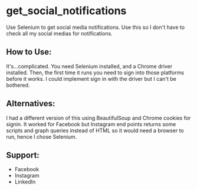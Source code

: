 # get_social_notifications
Use Selenium to get social media notifications. Use this so I don't have to check all my social medias for notifications.

## How to Use:

It's...complicated. You need Selenium installed, and a Chrome driver installed. 
Then, the first time it runs you need to sign into those platforms before it works. 
I could implement sign in with the driver but I can't be bothered. 

## Alternatives:

I had a different version of this using BeautifulSoup and Chrome cookies for signin. 
It worked for Facebook but Instagram end points returns some scripts and graph queries instead of HTML so it would need a browser to run, hence I chose Selenium.

## Support:
- Facebook
- Instagram
- LinkedIn



